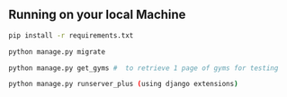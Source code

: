 ## Running on your local Machine

```bash
pip install -r requirements.txt
```

```bash
python manage.py migrate
```
```bash
python manage.py get_gyms #  to retrieve 1 page of gyms for testing
``` 
```bash
python manage.py runserver_plus (using django extensions)
``` 
